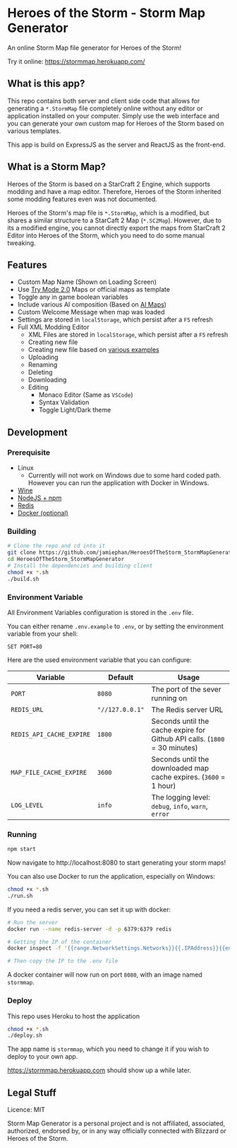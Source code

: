 # Heroes of the Storm - Storm Map Generator

An online Storm Map file generator for Heroes of the Storm!

Try it online: https://stormmap.herokuapp.com/

## What is this app?

This repo contains both server and client side code that allows for generating a `*.StormMap` file completely online without any editor or application installed on your computer. Simply use the web interface and you can generate your own custom map for Heroes of the Storm based on various templates.

This app is build on ExpressJS as the server and ReactJS as the front-end.

## What is a Storm Map?

Heroes of the Storm is based on a StarCraft 2 Engine, which supports modding and have a map editor. Therefore, Heroes of the Storm inherited some modding features even was not documented.

Heroes of the Storm's map file is `*.StormMap`, which is a modified, but shares a similar structure to a StarCaft 2 Map (`*.SC2Map`). However, due to its a modified engine, you cannot directly export the maps from StarCraft 2 Editor into Heroes of the Storm, which you need to do some manual tweaking.

## Features

- Custom Map Name (Shown on Loading Screen)
- Use [Try Mode 2.0](https://jamiephan.github.io/HeroesOfTheStorm_TryMode2.0/) Maps or official maps as template
- Toggle any in game boolean variables
- Include various AI composition (Based on [AI Maps](https://github.com/jamiephan/HeroesOfTheStorm_AIMaps))
- Custom Welcome Message when map was loaded
- Settings are stored in `localStorage`, which persist after a `F5` refresh
- Full XML Modding Editor
  - XML Files are stored in `localStorage`, which persist after a `F5` refresh
  - Creating new file
  - Creating new file based on [various examples](./src/templates/xml.json)
  - Uploading
  - Renaming
  - Deleting
  - Downloading
  - Editing
    - Monaco Editor (Same as `VSCode`)
    - Syntax Validation
    - Toggle Light/Dark theme

## Development

### Prerequisite
- Linux
  - Currently will not work on Windows due to some hard coded path. However you can run the application with Docker in Windows.
- [Wine](https://www.winehq.org/)
- [NodeJS + npm](https://nodejs.org/en/)
- [Redis](https://redis.io/)
- [Docker (optional)](https://www.docker.com/)

### Building

```bash
# Clone the repo and cd into it
git clone https://github.com/jamiephan/HeroesOfTheStorm_StormMapGenerator.git
cd HeroesOfTheStorm_StormMapGenerator
# Install the dependencies and building client
chmod +x *.sh
./build.sh
```

### Environment Variable 

All Environment Variables configuration is stored in the `.env` file.

You can either rename `.env.example` to `.env`, or by setting the environment variable from your shell:

`SET PORT=80`

Here are the used environment variable that you can configure:

| Variable | Default | Usage |
|---|---|---|
| `PORT` | `8080` | The port of the sever running on |
| `REDIS_URL` | `"//127.0.0.1"` | The Redis server URL |
| `REDIS_API_CACHE_EXPIRE` | `1800` | Seconds until the cache expire for Github API calls. (`1800` = 30 minutes) |
| `MAP_FILE_CACHE_EXPIRE` | `3600` | Seconds until the downloaded map cache expires. (`3600` = 1 hour) |
| `LOG_LEVEL` | `info` | The logging level: `debug`, `info`, `warn`, `error` |


### Running

```bash
npm start
```

Now navigate to http://localhost:8080 to start generating your storm maps!

You can also use Docker to run the application, especially on Windows:

```bash
chmod +x *.sh
./run.sh
```

If you need a redis server, you can set it up with docker:

```bash
# Run the server
docker run --name redis-server -d -p 6379:6379 redis

# Getting the IP of the container
docker inspect -f '{{range.NetworkSettings.Networks}}{{.IPAddress}}{{end}}' redis-server

# Then copy the IP to the .env file
```

A docker container will now run on port `8080`, with an image named `stormmap`.

### Deploy

This repo uses Heroku to host the application

```bash
chmod +x *.sh
./deploy.sh
```

The app name is `stormmap`, which you need to change it if you wish to deploy to your own app.

https://stormmap.herokuapp.com should show up a while later.

## Legal Stuff

Licence: MIT

Storm Map Generator is a personal project and is not affiliated, associated, authorized, endorsed by, or in any way officially connected with Blizzard or Heroes of the Storm.








